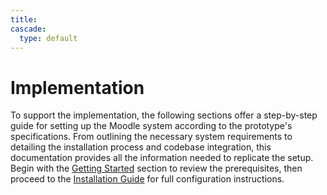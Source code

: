 ```yaml
---
title: 
cascade:
  type: default
---
```


# Implementation

To support the implementation, the following sections offer a step-by-step guide for setting up the Moodle system according to the prototype's specifications. From outlining the necessary system requirements to detailing the installation process and codebase integration, this documentation provides all the information needed to replicate the setup. Begin with the [Getting Started](../docs/Getting%20Started/_index.md) section to review the prerequisites, then proceed to the [Installation Guide](../docs/Moodle%20Installation%20Guide/_index.md) for full configuration instructions.


